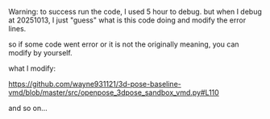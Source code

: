Warning: to success run the code, I used 5 hour to debug. but when I debug at 20251013, I just "guess" what is this code doing and modify the error lines.

so if some code went error or it is not the originally meaning, you can modify by yourself.

what I modify:

https://github.com/wayne931121/3d-pose-baseline-vmd/blob/master/src/openpose_3dpose_sandbox_vmd.py#L110

and so on...
